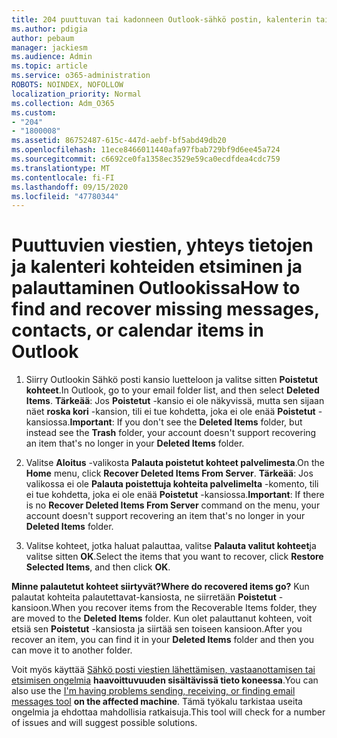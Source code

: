 ```yaml
---
title: 204 puuttuvan tai kadonneen Outlook-sähkö postin, kalenterin tai yhteys tietojen etsiminen
ms.author: pdigia
author: pebaum
manager: jackiesm
ms.audience: Admin
ms.topic: article
ms.service: o365-administration
ROBOTS: NOINDEX, NOFOLLOW
localization_priority: Normal
ms.collection: Adm_O365
ms.custom:
- "204"
- "1800008"
ms.assetid: 86752487-615c-447d-aebf-bf5abd49db20
ms.openlocfilehash: 11ece8466011440afa97fbab729bf9d6ee45a724
ms.sourcegitcommit: c6692ce0fa1358ec3529e59ca0ecdfdea4cdc759
ms.translationtype: MT
ms.contentlocale: fi-FI
ms.lasthandoff: 09/15/2020
ms.locfileid: "47780344"
---
```

# <a name="how-to-find-and-recover-missing-messages-contacts-or-calendar-items-in-outlook"></a><span data-ttu-id="9bdfc-102">Puuttuvien viestien, yhteys tietojen ja kalenteri kohteiden etsiminen ja palauttaminen Outlookissa</span><span class="sxs-lookup"><span data-stu-id="9bdfc-102">How to find and recover missing messages, contacts, or calendar items in Outlook</span></span>

1. <span data-ttu-id="9bdfc-103">Siirry Outlookin Sähkö posti kansio luetteloon ja valitse sitten **Poistetut kohteet**.</span><span class="sxs-lookup"><span data-stu-id="9bdfc-103">In Outlook, go to your email folder list, and then select **Deleted Items**.</span></span> <span data-ttu-id="9bdfc-104">**Tärkeää**: Jos **Poistetut** -kansio ei ole näkyvissä, mutta sen sijaan näet **roska kori** -kansion, tili ei tue kohdetta, joka ei ole enää **Poistetut** -kansiossa.</span><span class="sxs-lookup"><span data-stu-id="9bdfc-104">**Important**: If you don't see the **Deleted Items** folder, but instead see the **Trash** folder, your account doesn't support recovering an item that's no longer in your **Deleted Items** folder.</span></span>

2. <span data-ttu-id="9bdfc-105">Valitse **Aloitus** -valikosta **Palauta poistetut kohteet palvelimesta**.</span><span class="sxs-lookup"><span data-stu-id="9bdfc-105">On the **Home** menu, click **Recover Deleted Items From Server**.</span></span> <span data-ttu-id="9bdfc-106">**Tärkeää**: Jos valikossa ei ole **Palauta poistettuja kohteita palvelimelta** -komento, tili ei tue kohdetta, joka ei ole enää **Poistetut** -kansiossa.</span><span class="sxs-lookup"><span data-stu-id="9bdfc-106">**Important**: If there is no **Recover Deleted Items From Server** command on the menu, your account doesn't support recovering an item that's no longer in your **Deleted Items** folder.</span></span>

3. <span data-ttu-id="9bdfc-107">Valitse kohteet, jotka haluat palauttaa, valitse **Palauta valitut kohteet**ja valitse sitten **OK**.</span><span class="sxs-lookup"><span data-stu-id="9bdfc-107">Select the items that you want to recover, click **Restore Selected Items**, and then click **OK**.</span></span>

<span data-ttu-id="9bdfc-108">**Minne palautetut kohteet siirtyvät?**</span><span class="sxs-lookup"><span data-stu-id="9bdfc-108">**Where do recovered items go?**</span></span> <span data-ttu-id="9bdfc-109">Kun palautat kohteita palautettavat-kansiosta, ne siirretään **Poistetut** -kansioon.</span><span class="sxs-lookup"><span data-stu-id="9bdfc-109">When you recover items from the Recoverable Items folder, they are moved to the **Deleted Items** folder.</span></span> <span data-ttu-id="9bdfc-110">Kun olet palauttanut kohteen, voit etsiä sen **Poistetut** -kansiosta ja siirtää sen toiseen kansioon.</span><span class="sxs-lookup"><span data-stu-id="9bdfc-110">After you recover an item, you can find it in your **Deleted Items** folder and then you can move it to another folder.</span></span>

<span data-ttu-id="9bdfc-111">Voit myös käyttää [Sähkö posti viestien lähettämisen, vastaanottamisen tai etsimisen ongelmia](https://aka.ms/SaRA-OutlookSendReceive) **haavoittuvuuden sisältävissä tieto koneessa**.</span><span class="sxs-lookup"><span data-stu-id="9bdfc-111">You can also use the [I'm having problems sending, receiving, or finding email messages tool](https://aka.ms/SaRA-OutlookSendReceive) **on the affected machine**.</span></span> <span data-ttu-id="9bdfc-112">Tämä työkalu tarkistaa useita ongelmia ja ehdottaa mahdollisia ratkaisuja.</span><span class="sxs-lookup"><span data-stu-id="9bdfc-112">This tool will check for a number of issues and will suggest possible solutions.</span></span>
